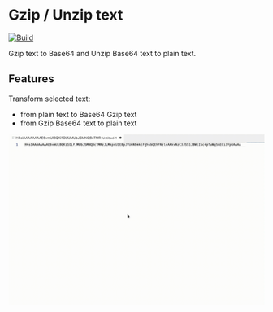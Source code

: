 # Gzip / Unzip text

[![Build](https://github.com/xballoy/vscode-gzip-unzip-text/actions/workflows/build.yml/badge.svg)](https://github.com/xballoy/vscode-gzip-unzip-text/actions/workflows/build.yml)

Gzip text to Base64 and Unzip Base64 text to plain text.

## Features

Transform selected text:

- from plain text to Base64 Gzip text
- from Gzip Base64 text to plain text

![Demo](demo.gif)
